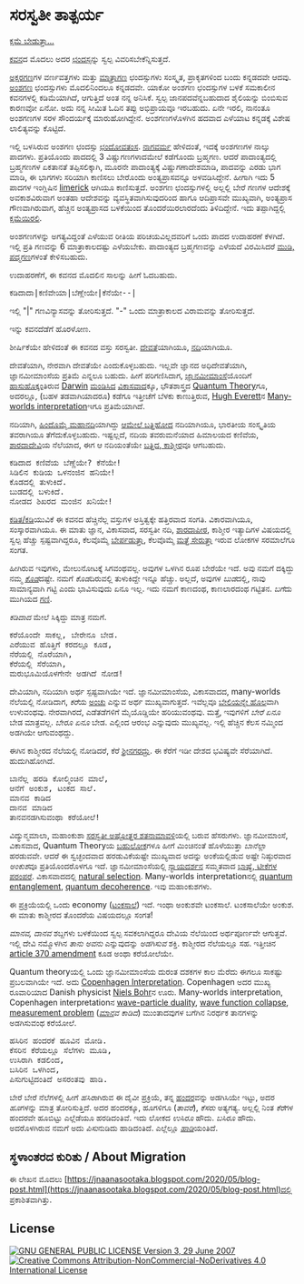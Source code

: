 # ಸರಸ್ವತೀ ತಾತ್ಪರ್ಯ

[ಕ್ಷಮೆ ಬೇಡುತ್ತಾ...](ಕ್ಷಮಾಪಣೆ.md)

[ಕವನ](ಸರಸ್ವತೀ.md)ದ ಮೊದಲು ಅದರ [ಛಂದಸ್ಸ](https://kn.wikipedia.org/wiki/ಛಂದಸ್ಸು)ನ್ನು ಸ್ವಲ್ಪ ವಿವರಿಸಬೇಕೆನ್ನಿಸುತ್ತದೆ.

[ಅಕ್ಷರಗಣ](https://kn.wikipedia.org/wiki/ಛಂದಸ್ಸು#ಅಕ್ಷರಗಣ)ಗಳ ವರ್ಣವತ್ತಗಳು ಮತ್ತು [ಮಾತ್ರಾಗಣ](https://kn.wikipedia.org/wiki/ಛಂದಸ್ಸು#ಮಾತ್ರಾಗಣ) ಛಂದಸ್ಸುಗಳು ಸಂಸ್ಕೃತ, ಪ್ರಾಕೃತಗಳಿಂದ ಬಂದು ಕನ್ನಡದವೇ ಆದವು.
[ಅಂಶಗಣ](https://kn.wikipedia.org/wiki/ಛಂದಸ್ಸು#ಅಂಶಗಣ) ಛಂದಸ್ಸುಗಳು ಮೊದಲಿನಿಂದಲೂ ಕನ್ನಡದವೇ.
ಯಾಕೋ ಅಂಶಗಣ ಛಂದಸ್ಸುಗಳ ಬಳಕೆ ಸಮಕಾಲೀನ ಕವನಗಳಲ್ಲಿ ಕಡಿಮೆಯಾಗಿದೆ, ಆಗುತ್ತಿದೆ ಅಂತ ನನ್ನ ಅನಿಸಿಕೆ.
ಸ್ವಲ್ಪ ಜಾನಪದವೆನ್ನಬಹುದಾದ ಶೈಲಿಯನ್ನು ಬಿಂಬಿಸುವ ಕಾರಣವೋ ಏನೋ.
ಅದು ನನ್ನ ಸೀಮಿತ ಓದಿನ ತಪ್ಪು ಅಭಿಪ್ರಾಯವೂ ಇರಬಹುದು.
ಏನೇ ಇರಲಿ, ನಾನಂತೂ ಅಂಶಗಣಗಳ ಸರಳ ಸೌಂದರ್ಯಕ್ಕೆ ಮಾರುಹೋಗಿದ್ದೇನೆ.
ಅಂಶಗಣಗಳೊಳಗಿನ ಹದವಾದ ಎಳೆಯಾಟ ಕನ್ನಡಕ್ಕೆ ವಿಶೇಷ ಲಾಲಿತ್ಯವನ್ನು ಕೊಟ್ಟಿದೆ.

ಇಲ್ಲಿ ಬಳಸಿರುವ ಅಂಶಗಣ ಛಂದಸ್ಸು [ಛಂದೋವತಂಸ](https://kn.wikipedia.org/wiki/ಕನ್ನಡ_ಛಂದಸ್ಸು#ಛಂದೋವತಂಸ).
[ನಾಗವರ್ಮ](https://kn.wikipedia.org/wiki/ನಾಗವರ್ಮ-೧) ಹೇಳಿದಂತೆ, ಇದಕ್ಕೆ ಅಂಶಗಣಗಳ ನಾಲ್ಕು ಪಾದಗಳು.
ಪ್ರತಿಯೊಂದು ಪಾದದಲ್ಲಿ 3 ವಿಷ್ಣುಗಣಗಳಾದಮೇಲೆ ಕಡೆಗೊಂದು ಬ್ರಹ್ಮಗಣ.
ಆದರೆ ಪಾದಾಂತ್ಯದಲ್ಲಿ ಬ್ರಹ್ಮಗಣಗಳ ಏಕತಾನತೆ ತಪ್ಪಿಸಲಿಕ್ಕಾಗಿ, ಮೂರನೇ ಪಾದಾಂತ್ಯಕ್ಕೆ ವಿಷ್ಣುಗಣಾದೇಶಮಾಡಿ, ಪಾದವನ್ನು ಎರಡು ಭಾಗ ಮಾಡಿ, ಈ ಭಾಗಗಳು ಸರಿಯಾಗಿ ಕಾಣಿಸಲು ಬೇರೊಂದು ಅಂತ್ಯಪ್ರಾಸವನ್ನೂ ಅಳವಡಿಸಿದ್ದೇನೆ.
ಹೀಗಾಗಿ ಇದು 5 ಪಾದಗಳ ಇಂಗ್ಲಿಷಿನ [limerick](https://en.wikipedia.org/wiki/Limerick_(poetry)) ಆಗಿಯೂ ಕಾಣಿಸುತ್ತದೆ.
ಅಂಶಗಣ ಛಂದಸ್ಸುಗಳಲ್ಲಿ ಅಲ್ಲಲ್ಲಿ ಬೇರೆ ಗಣಗಳ ಆದೇಶಕ್ಕೆ ಅವಕಾಶವಿರುವಾಗ ಅಂತಹಾ ಆದೇಶವನ್ನು ವ್ಯವಸ್ಥಿತವಾಗಿಸುವುದರಿಂದ ಹಾಗೂ ಆದಿಪ್ರಾಸವೇ ಮುಖ್ಯವಾಗಿ, ಅಂತ್ಯಪ್ರಾಸ ಗೌಣವಾಗಿರುವಾಗ, ಹೆಚ್ಚಿನ ಅಂತ್ಯಪ್ರಾಸದ ಬಳಕೆಯಿಂದ ತೊಂದರೆಯಿರಲಾರದೆಂದು ತಿಳಿದಿದ್ದೇನೆ.
ಇದು ತಪ್ಪಾಗಿದ್ದಲ್ಲಿ [ಕ್ಷಮೆಯಿರಲಿ](ಕ್ಷಮಾಪಣೆ.md).

ಅಂಶಗಣಗಳನ್ನು ಅಗತ್ಯವಿದ್ದಂತೆ ಎಳೆಯುವ ರೀತಿಯ ಪರಿಚಯವಿಲ್ಲದವರಿಗೆ ಒಂದು ಪಾದದ ಉದಾಹರಣೆ ಕೆಳಗಿದೆ.
ಇಲ್ಲಿ ಪ್ರತಿ ಗಣವನ್ನು 6 ಮಾತ್ರಾಕಾಲದಷ್ಟು ಎಳೆಯಬೇಕು.
ಪಾದಾಂತ್ಯದ ಬ್ರಹ್ಮಗಣವನ್ನು ಎಳೆಯದೆ ವಿರಮಿಸಿದರೆ [ಮುಡಿ, ಪದ್ಮಗಣ](https://kn.wikipedia.org/wiki/ಕನ್ನಡ_ಛಂದಸ್ಸು)ಗಳಂತೆ ಕೇಳಿಸಬಹುದು.

ಉದಾಹರಣೆಗೆ, ಈ ಕವನದ ಮೊದಲಿನ ಸಾಲನ್ನು ಹೀಗೆ ಓದಬಹುದು.

<pre>
ಕಡಿದಾದಾ|ಕಣಿವೇಯಾ|ಬೆಣ್ಣೇಯೇ|ಕೆನೆಯೇ--|
</pre>

ಇಲ್ಲಿ "|" ಗಣವಿನ್ಯಾಸವನ್ನು ತೋರಿಸುತ್ತದೆ. "-" ಒಂದು ಮಾತ್ರಾಕಾಲದ ವಿರಾಮವನ್ನು ತೋರಿಸುತ್ತದೆ.

ಇನ್ನು ಕವನದೆಡೆಗೆ ಹೊರಳೋಣ.

ಶೀರ್ಷಿಕೆಯೇ ಹೇಳಿದಂತೆ ಈ ಕವನದ ವಸ್ತು ಸರಸ್ವತೀ.
[ದೇವತೆ](https://kn.wikipedia.org/wiki/ಸರಸ್ವತಿ)ಯಾಗಿಯೂ, [ನದಿ](https://kn.wikipedia.org/wiki/ಸರಸ್ವತಿ_ನದಿ)ಯಾಗಿಯೂ. 

ದೇವತೆಯಾಗಿ, ನೇರವಾಗಿ ದೇವತೆಯೇ ಎಂದುಕೊಳ್ಳಬಹುದು.
ಇಲ್ಲವೇ ಜ್ಞಾನದ ಅಧಿದೇವತೆಯಾಗಿ, ಜ್ಞಾನಮೀಮಾಂಸೆಯ ಪ್ರತಿಮೆ ಎನ್ನಲೂ ಬಹುದು.
ಹೀಗೆ ಪರಿಗಣಿಸಿದಾಗ, [ಜ್ಞಾನಮೀಮಾಂಸೆ](https://www.routledge.com/The-Two-Fundamental-Problems-of-the-Theory-of-Knowledge/Popper-Hansen/p/book/9780415610223)ಯೊಂದಿಗೆ [ಹಾಸುಹೊಕ್ಕಂ](https://en.wikipedia.org/wiki/The_Fabric_of_Reality)ತಿರುವ [Darwin](https://en.wikipedia.org/wiki/Charles_Darwin) [ಮಂಡಿಸಿದ](https://en.wikipedia.org/wiki/On_the_Origin_of_Species) [ವಿಕಾಸವಾದ](https://en.wikipedia.org/wiki/The_Selfish_Gene)ಕ್ಕೂ, ಭೌತಶಾಸ್ತ್ರದ [Quantum Theory](https://en.wikipedia.org/wiki/Quantum_mechanics)ಗೂ, ಅದರಲ್ಲೂ, (ಬಹಳ ತಡವಾಗಿಯಾದರೂ) ಕಡೆಗೂ ಇತ್ತೀಚೆಗೆ ಬೆಳಕು ಕಾಣುತ್ತಿರುವ, [Hugh Everett](https://en.wikipedia.org/wiki/Hugh_Everett_III)ನ [Many-worlds interpretation](https://en.wikipedia.org/wiki/Many-worlds_interpretation)ಇಗೂ ಪ್ರತಿಮೆಯಾಗಿದೆ.

ನದಿಯಾಗಿ, [ಹಿಂದೊಮ್ಮೆ ಮಹಾನದಿ](http://www.episodes.org/journal/download_pdf.php?doi=10.18814/epiiugs/2020/020034&ved=2ahUKEwjR0tXs3K_pAhV0wzgGHQ36BM0QFjANegQIARAB&usg=AOvVaw0_nw2tfLP3Yt1K9NloqVm2)ಯಾಗಿದ್ದು [ಆಮೇಲೆ ಬತ್ತಿಹೋದ](https://www.nature.com/articles/s41598-017-05745-8) ನದಿಯಾಗಿಯೂ, ಭಾರತೀಯ ಸಂಸ್ಕೃತಿಯ ತವರಾಗಿಯೂ ತೆಗೆದುಕೊಳ್ಳಬಹುದು.
ಇಷ್ಟಲ್ಲದೆ, ನದಿಯ ತವರುಮನೆಯಾದ ಹಿಮಾಲಯದ ಕಣಿವೆಯ, [ಶಾರದಾದೇವಿ](https://greenmesg.org/stotras/saraswati/namaste_sharade_devi.php)ಯ ನೆಲೆಯಾದ, ಈಗ ಆ ನದಿಯಂತೆಯೇ [ಬತ್ತಿದ, ಕಾಶ್ಮೀರ](https://en.wikipedia.org/wiki/Sharada_Peeth)ವೂ ಆಗಬಹುದು.

<pre>
ಕಡಿದಾದ ಕಣಿವೆಯ ಬೆಣ್ಣೆಯೇ? ಕೆನೆಯೇ!
ಸಿಡಿಲಿನ ಕುಡಿಯ ಒಳನಂಜಿನ ಹನಿಯೇ!
ಕೊಡದಲ್ಲಿ ತುಳುಕಿದೆ.
ಬುಡದಲ್ಲಿ ಬಳುಕಿದೆ.
ನೋಡದ ಶಿಖರದ ಮಂಜಿನ ಖನಿಯೇ!
</pre>

[ಕಡಿತ/ಕಡಿ](https://kn.wiktionary.org/wiki/ಕಡಿ)ಯುವಿಕೆ ಈ ಕವನದ ಹೆಚ್ಚಿನೆಲ್ಲ ವಸ್ತುಗಳ ಅಸ್ತಿತ್ವಕ್ಕೇ ಹತ್ತಿರವಾದ ಸಂಗತಿ.
ವಿಕಾರವಾಗಿಯೂ, ಸಂಸ್ಕಾರವಾಗಿಯೂ.
ಈ ಮಾತು ಜ್ಞಾನ, ವಿಕಾಸವಾದ, ಸರಸ್ವತೀ ನದಿ, [ಶಾರದಾಪೀಠ](https://en.wikipedia.org/wiki/Sharada_Peeth), ಕಾಶ್ಮೀರ ಇತ್ಯಾದಿಗಳ ವಿಷಯದಲ್ಲಿ ಸ್ವಲ್ಪ ಹೆಚ್ಚು ಸ್ಪಷ್ಟವಾಗಿದ್ದರೂ, ಕೆಲವೊಮ್ಮೆ [ಬೇರ್ಪಡುತ್ತಾ](https://en.wikipedia.org/wiki/Quantum_entanglement), ಕೆಲವೊಮ್ಮೆ [ಮತ್ತೆ ಸೇರುತ್ತಾ](https://physicsworld.com/a/quantum-interference-the-movie/) ಇರುವ ಲೋಕಗಳ ಸರಮಾಲೆಗೂ ಸಂಗತ.

ಹೀಗಿರುವ ಇವುಗಳು, ಮೇಲುನೋಟಕ್ಕೆ ಸಿಗವಂಥವಲ್ಲ.
ಅವುಗಳ ಒಳಗಿನ ರೂಪ ಬೇರೆಯೇ ಇದೆ.
ಅವು ನಮಗೆ ದಕ್ಕಿದ್ದು ನಮ್ಮ [*ಕೊಡ*](https://kn.wiktionary.org/wiki/ಕೊಡ)ದಷ್ಟೇ.
ನಮಗೆ *ಕೊಡ*ದಿರುವಲ್ಲಿ ತುಳುಕಿದ್ದೇ ಇನ್ನೂ ಹೆಚ್ಚು.
ಅಲ್ಲದೆ, ಅವುಗಳ *ಬುಡ*ದಲ್ಲಿ, ನಾವು ಸಾಮಾನ್ಯವಾಗಿ ಗಟ್ಟಿ ಎಂದು ಭಾವಿಸುವುದು ಏನೂ ಇಲ್ಲ.
ಇದು ನಮಗೆ ಕಾಣದಂಥ, ಕಾಣಲಾರದಂಥ ಗಟ್ಟಿತನ.
*ಬಗೆ*ದು ಮುಗಿಯದ [ಗಣಿ](https://kn.wiktionary.org/wiki/ಖನಿ).

*ಕಡಿದಾದ* ಮೇಲೆ ಸಿಕ್ಕಿದ್ದು ಮಾತ್ರ ನಮಗೆ.

<pre>
ಕರೆಯೊಂದೇ ಸಾಕಲ್ಲ, ಬೇರೇನೂ ಬೇಡ.
ಎರೆಯುವ ಹೊತ್ತಿಗೆ ಕರದಲ್ಲೂ ಕೂಡ,
ನೆರೆಯಲ್ಲಿ ನೊರೆಯಾಗಿ,
ಕೆರೆಯಲ್ಲಿ ಸೆರೆಯಾಗಿ,
ಮರುಭೂಮಿಯೊಳಗೇನೇ ಅಡಗಿದೆ ನೋಡ!
</pre>

ದೇವಿಯಾಗಿ, ನದಿಯಾಗಿ ಅರ್ಥ ಸ್ಪಷ್ಟವಾಗಿಯೇ ಇದೆ.
ಜ್ಞಾನಮೀಮಾಂಸೆಯ, ವಿಕಾಸವಾದದ, many-worlds ನೆಲೆಯಲ್ಲಿ ನೋಡಿದಾಗ, *ಕರೆ*ಯ [ಅಂಚು](https://kn.wiktionary.org/wiki/ಕರೆ) ಎನ್ನುವ ಅರ್ಥ ಮುಖ್ಯವಾಗುತ್ತದೆ.
ಇವೆಲ್ಲವೂ [ಬೇಲಿಯನ್ನೇ ಹೊಲ](ಜ್ಞಾನಸೂತಕ.md)ವಾಗಿ ಉಳುವಂಥವು.
ನೇರವಾಗಿರದೆ, ಎಡೆತಡೆಗಳಿಗೆ ಮೈಯೊಡ್ಡಿಯೇ ಹರಿಯುವಂಥವು.
ಮತ್ತೆ, ಇವುಗಳಿಗೆ *ಬೇರೆ ಏನೂ* ಬೇಡ ಮಾತ್ರವಲ್ಲ. *ಬೇರೂ ಏನೂ* ಬೇಡ.
ಎಲ್ಲಿಂದ ಆರಂಭ ಎನ್ನುವುದು ಮುಖ್ಯವಲ್ಲ.
ಇಲ್ಲಿ ಹೆಚ್ಚಿನ ಕೆಲಸ ನಮ್ಮಿಂದ ಅಡಗಿಯೇ ಆಗುವಂಥದ್ದು.

ಈಗಿನ ಕಾಶ್ಮೀರದ ನೆಲೆಯಲ್ಲಿ ನೋಡಿದರೆ, ಕೆರೆ [ಶ್ರೀನಗರದ್ದು](https://en.wikipedia.org/wiki/Dal_Lake).
ಈ ಕೆರೆಗೆ ಇಡೀ ದೇಶದ ಭವಿಷ್ಯವೇ ಸೆರೆಯಾಗಿದೆ.
ಹುದುಗಿಹೋಗಿದೆ.

<pre>
ಬಾನೆಲ್ಲ ಹರಡಿ ಕೋಲ್ಮಿಂಚಿನ ಮಾಲೆ,
ಆನೆಗೆ ಅಂಕುಶ, ಟಂಕದ ಸಾಲೆ.
ಮಾನವ ಕಾಡಿದ
ದಾನವ ಮಾಡಿದ
ತಾನವನಡಗಿಸುವಂಥಾ ಕರೆಯೋಲೆ!
</pre>

ವಿದ್ಯುನ್ಮಮಾಲಾ, ಮಹಾಂಕುಶಾ [ಸರಸ್ವತೀ ಅಷ್ಟೋತ್ತರ ಶತನಾಮಾವಳಿ](https://vignanam.org/mobile/kannada/Saraswati_Ashtottara_Sata_Namavali_Kannada.htm)ಯಲ್ಲಿ ಬರುವ ಹೆಸರುಗಳು.
ಜ್ಞಾನಮೀಮಾಂಸೆ, ವಿಕಾಸವಾದ, Quantum Theoryಯ [ಬಹುಲೋಕ](https://en.wikipedia.org/wiki/Many-worlds_interpretation)ಗಳೂ ಹೀಗೆ ಮಿಂಚಿನಂತೆ ಹೊಳೆಯುತ್ತಾ *ಬಾನೆಲ್ಲಾ* ಹರಡುವವೇ.
ಆದರೆ ಈ ಸ್ವಚ್ಛಂದವಾದ ಹರಡುವಿಕೆಯಷ್ಟೇ ಮುಖ್ಯವಾದ ಅದನ್ನು ಅಂಕೆಯಲ್ಲಿಡುವ ಅಷ್ಟೇ ನಿಷ್ಠುರವಾದ *ಅಂಕುಶ*ವೂ ಪ್ರತಿಯೊಂದರೊಳಗೂ ಇದೆ.
ಜ್ಞಾನಮೀಮಾಂಸೆಯಲ್ಲಿ [ನ್ಯಾಯದರ್ಶನ](https://kn.wikipedia.org/wiki/ನ್ಯಾಯ_ದರ್ಶನ) ಸಮ್ಮತವಾದ [ಭಾಷ್ಯೆ, ಟೀಕೆಗಳ ಪರಂಪರೆ](http://cw.routledge.com/textbooks/popper/works/conjectures.html).
ವಿಕಾಸವಾದದಲ್ಲಿ [natural selection](https://en.wikipedia.org/wiki/Natural_selection).
Many-worlds interpretationನಲ್ಲಿ [quantum entanglement](https://en.wikipedia.org/wiki/Quantum_entanglement), [quantum decoherence](https://en.wikipedia.org/wiki/Quantum_decoherence).
ಇವು ಮಹಾಂಕುಶಗಳು.

ಈ ಪ್ರಕ್ರಿಯೆಯಲ್ಲಿ ಒಂದು economy ([ಟಂಕಸಾಲೆ](https://kn.wiktionary.org/wiki/ಟಂಕಸಾಲೆ)) ಇದೆ.
ಇಂಥಾ ಅಂಕುಶವೇ ಟಂಕಸಾಲೆ.
ಟಂಕಸಾಲೆಯೇ ಅಂಕುಶ.
ಈ ಮಾತು ಕಾಶ್ಮೀರದ ತೊಂದರೆಯ ವಿಷಯದಲ್ಲೂ ಸಂಗತ!

*ಮಾನವ, ದಾನವ* ಶಬ್ದಗಳು ಬಳಕೆಯಿಂದ ಸ್ವಲ್ಪ ಸವಕಲಾಗಿದ್ದರೂ ದೇವಿಯ ನೆಲೆಯಿಂದ ಅರ್ಥಪೂರ್ಣವೇ ಆಗುತ್ತವೆ.
ಇಲ್ಲಿ ದೇವಿ ನಮ್ಮೊಳಗಿನ *ತಾನು ಅವನು* ಎನ್ನುವುದನ್ನು *ಅಡಗಿಸುವ* ಶಕ್ತಿ.
ಕಾಶ್ಮೀರದ ನೆಲೆಯಲ್ಲೂ ಸಹ.
ಇತ್ತೀಚಿನ [article 370 amendment](https://en.wikipedia.org/wiki/Revocation_of_the_special_status_of_Jammu_and_Kashmir) ಕೂಡ ಅಂಥಾ ಕರೆಯೋಲೆಯೇ.

Quantum theoryಯಲ್ಲಿ ಒಂದು ಜ್ಞಾನಮೀಮಾಂಸೆಯ ದುರಂತ ದಶಕಗಳ ಕಾಲ ಮೆರೆದು ಈಗಲೂ ಸಾಕಷ್ಟು ಪ್ರಬಲವಾಗಿಯೇ ಇದೆ.
ಅದು [Copenhagen Interpretation](https://en.wikipedia.org/wiki/Copenhagen_interpretation).
Copenhagen ಅದರ ಮುಖ್ಯ ರೂವಾರಿಯಾದ Danish physicist [Niels Bohr](https://en.wikipedia.org/wiki/Niels_Bohr)ನ ಊರು.
Many-worlds interpretation, Copenhagen interpretationನ [wave-particle duality](https://en.wikipedia.org/wiki/Wave%25E2%2580%2593particle_duality), [wave function collapse](https://en.wikipedia.org/wiki/Wave_function_collapse), [measurement problem](https://en.wikipedia.org/wiki/Measurement_problem) (*[ಮಾನ](https://kn.wiktionary.org/wiki/ಮಾನ)ವ ಕಾಡಿದ*) ಮುಂತಾದವುಗಳ ಬಗೆಗಿನ ನಿರರ್ಥಕ ತಾನಗಳನ್ನು ಅಡಗಿಸುವಂಥ ಕರೆಯೋಲೆ.

<pre>
ಹಸಿರಿನ ಹಂದರಕೆ ಹೂವಿನ ಮೋಡಿ.
ಕೆಸರಿನ ಕೆರೆಯಲ್ಲೂ ಸೆಲೆಗಳು ಮೂಡಿ,
ಉಸಿರಾಗಿ ಕಡಲಿಂದ,
ಬಸಿರಿನ ಒಳಗಿಂದ,
ಪಿಸುಗುಟ್ಟಿದಂತಿದೆ ಅಸರಂತವು ಹಾಡಿ.
</pre>

ಬೇರೆ ಬೇರೆ ನೆಲೆಗಳಲ್ಲಿ ಹೀಗೆ *ಹಸಿರಾ*ಗಿರುವ ಈ ದೈವೀ ಪ್ರಕ್ರಿಯೆ, ತನ್ನ [ಹಂದರ](https://kn.wiktionary.org/wiki/ಹಂದರ)ವನ್ನು ಅಡಗಿಸಿಯೇ ಇಟ್ಟು, ಅದರ *ಹೂ*ಗಳನ್ನು ಮಾತ್ರ ತೋರಿಸುತ್ತಿದೆ.
ಅದರ ಹಂದರಕ್ಕೂ, ಹೂಗಳಿಗೂ (*ತಾವರೆ*), *ಕೆಸರು* ಅತ್ಯಗತ್ಯ.
ಅಲ್ಲಲ್ಲಿ ನಿಂತ *ಕೆರೆ*ಗಳ ಹಂದರವೇ ಹೂಬಿಟ್ಟು ಎಲ್ಲೆಡೆಯೂ ಹರಡಿದಂತಿವೆ.
ಇದು ಲೋಕದ *ಉಸಿರೂ* ಹೌದು. *ಬಸಿರೂ* ಹೌದು.
ಅದರೊಳಗಿರುವ ನಮಗೆ ಅದು *ಪಿಸು*ನುಡಿದು ಹಾಡಿದಂತಿದೆ. ಎಲ್ಲೆಲ್ಲೂ [*ಹಾಡಿ*](https://kn.wiktionary.org/wiki/ಹಾಡಿ)ಯಂತಿದೆ. 

## ಸ್ಥಳಾಂತರದ ಕುರಿತು / About Migration

ಈ ಲೇಖನ ಮೊದಲು [https://jnaanasootaka.blogspot.com/2020/05/blog-post.html](https://jnaanasootaka.blogspot.com/2020/05/blog-post.html)ದಲ್ಲಿ ಪ್ರಕಾಶಿತವಾಗಿತ್ತು.

## License

[![GNU GENERAL PUBLIC LICENSE Version 3, 29 June 2007](https://www.gnu.org/graphics/gplv3-127x51.png) ![Creative Commons Attribution-NonCommercial-NoDerivatives 4.0 International License](https://i.creativecommons.org/l/by-nc-nd/4.0/88x31.png)](../README.md#ಪರವಾನಗಿ--license)
